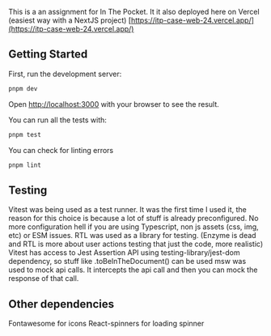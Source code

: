 This is a an assignment for In The Pocket. It it also deployed here on Vercel (easiest way with a NextJS project)
[https://itp-case-web-24.vercel.app/](https://itp-case-web-24.vercel.app/)

## Getting Started

First, run the development server:

```bash
pnpm dev
```

Open [http://localhost:3000](http://localhost:3000) with your browser to see the result.

You can run all the tests with:

```bash
pnpm test
```

You can check for linting errors

```bash
pnpm lint
```


## Testing
Vitest was being used as a test runner. It was the first time I used it, the reason for this choice is because a lot of stuff is already preconfigured. No more configuration hell if you are using Typescript, non js assets (css, img, etc) or ESM issues. 
RTL was used as a library for testing. (Enzyme is dead and RTL is more about user actions testing that just the code, more realistic)
Vitest has access to Jest Assertion API using testing-library/jest-dom dependency, so stuff like .toBeInTheDocument() can be used
msw was used to mock api calls. It intercepts the api call and then you can mock the response of that call. 


## Other dependencies
Fontawesome for icons
React-spinners for loading spinner
